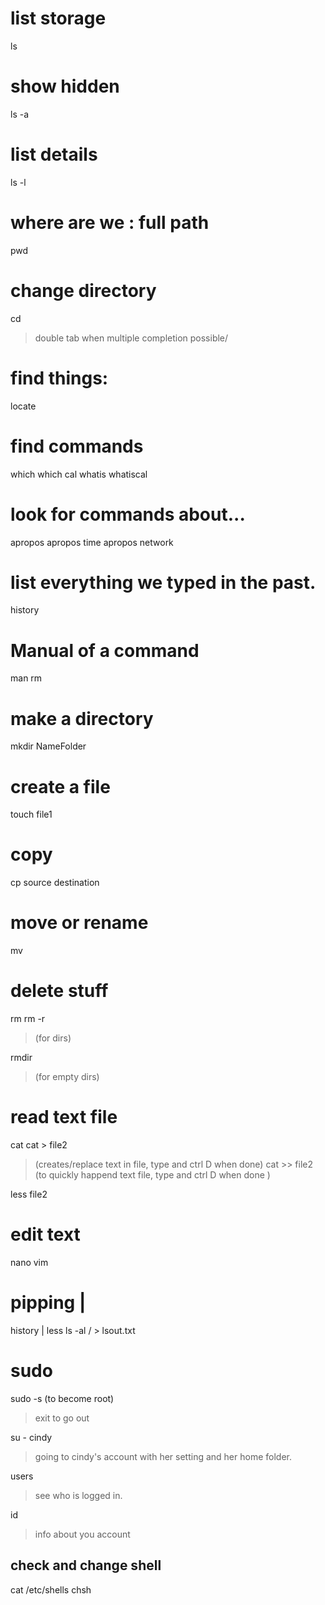 # list storage
ls
# show hidden 
ls -a 
# list details
ls -l

# where are we : full path
pwd

# change directory
cd 
> double tab when multiple completion possible/ 

# find things:
locate 

# find commands
which 
which cal
whatis
whatiscal
# look for commands about...
apropos
apropos time
apropos network

# list everything we typed in the past. 
history

# Manual of a command 
man rm

# make a directory
mkdir NameFolder

# create a file 
touch file1

# copy
cp source destination

# move or rename
mv

# delete stuff
rm 
rm -r 
> (for dirs)

rmdir 
>(for empty dirs)

# read text file
cat 
cat > file2 
> (creates/replace text in file, type and ctrl D when done)
cat >> file2
>(to quickly happend text file, type and ctrl D when done )

less file2

# edit text
nano
vim

# pipping | 
history | less
 ls -al / > lsout.txt

 # sudo
 sudo -s (to become root) 
>exit to go out

 su - cindy
 > going to cindy's account with her setting and her home folder. 

users
> see who is logged in. 

id
> info about you account


















## check and change shell 
cat /etc/shells
chsh